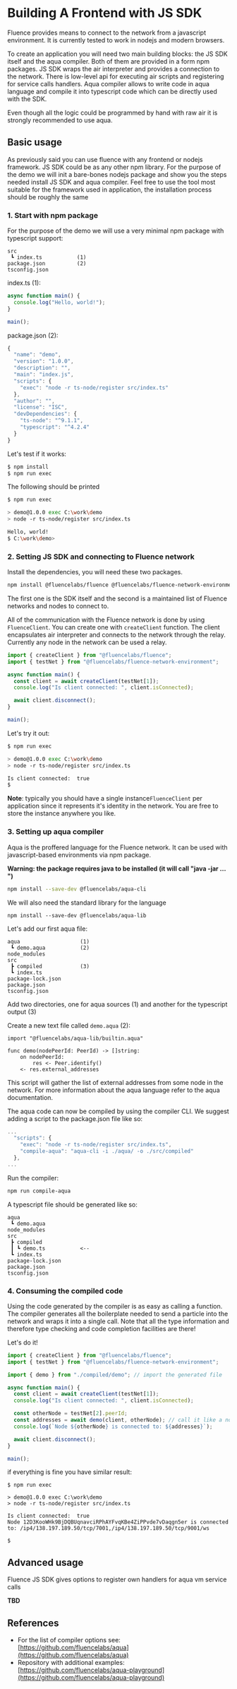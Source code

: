 # Building A Frontend with JS SDK

Fluence provides means to connect to the network from a javascript environment. It is currently tested to work in nodejs and modern browsers.

To create an application you will need two main building blocks: the JS SDK itself and the aqua compiler. Both of them are provided in a form npm packages. JS SDK wraps the air interpreter and provides a connection to the network. There is low-level api for executing air scripts and registering for service calls handlers. Aqua compiler allows to write code in aqua language and compile it into typescript code which can be directly used with the SDK.

Even though all the logic could be programmed by hand with raw air it is strongly recommended to use aqua.

## Basic usage

As previously said you can use fluence with any frontend or nodejs framework. JS SDK could be as any other npm library. For the purpose of the demo we will init a bare-bones nodejs package and show you the steps needed install JS SDK and aqua compiler. Feel free to use the tool most suitable for the framework used in application, the installation process should be roughly the same

### 1. Start with npm package

For the purpose of the demo we will use a very minimal npm package with typescript support:

```text
src
 ┗ index.ts           (1)
package.json          (2)
tsconfig.json
```

index.ts \(1\):

```typescript
async function main() {
  console.log("Hello, world!");
}

main();
```

package.json \(2\):

```javascript
{
  "name": "demo",
  "version": "1.0.0",
  "description": "",
  "main": "index.js",
  "scripts": {
    "exec": "node -r ts-node/register src/index.ts"
  },
  "author": "",
  "license": "ISC",
  "devDependencies": {
    "ts-node": "^9.1.1",
    "typescript": "^4.2.4"
  }
}
```

Let's test if it works:

```bash
$ npm install
$ npm run exec
```

The following should be printed

```bash
$ npm run exec

> demo@1.0.0 exec C:\work\demo
> node -r ts-node/register src/index.ts

Hello, world!
$ C:\work\demo>
```

### 2. Setting JS SDK and connecting to Fluence network

Install the dependencies, you will need these two packages.

```bash
npm install @fluencelabs/fluence @fluencelabs/fluence-network-environment
```

The first one is the SDK itself and the second is a maintained list of Fluence networks and nodes to connect to.

All of the communication with the Fluence network is done by using `FluenceClient`. You can create one with `createClient` function. The client encapsulates air interpreter and connects to the network through the relay. Currently any node in the network can be used a relay.

```typescript
import { createClient } from "@fluencelabs/fluence";
import { testNet } from "@fluencelabs/fluence-network-environment";

async function main() {
  const client = await createClient(testNet[1]);
  console.log("Is client connected: ", client.isConnected);

  await client.disconnect();
}

main();
```

Let's try it out:

```bash
$ npm run exec

> demo@1.0.0 exec C:\work\demo
> node -r ts-node/register src/index.ts

Is client connected:  true
$
```

**Note**: typically you should have a single instance`FluenceClient` per application since it represents it's identity in the network. You are free to store the instance anywhere you like.

### 3. Setting up aqua compiler

Aqua is the proffered language for the Fluence network. It can be used with javascript-based environments via npm package.

**Warning: the package requires java to be installed \(it will call "java -jar ... "\)** 

```bash
npm install --save-dev @fluencelabs/aqua-cli
```

We will also need the standard library for the language

```text
npm install --save-dev @fluencelabs/aqua-lib
```

Let's add our first aqua file:

```text
aqua                   (1)
 ┗ demo.aqua           (2)
node_modules
src
 ┣ compiled            (3)
 ┗ index.ts     
package-lock.json
package.json          
tsconfig.json
```

Add two directories, one for aqua sources \(1\) and another for the typescript output \(3\)

Create a new text file called `demo.aqua` \(2\):

```text
import "@fluencelabs/aqua-lib/builtin.aqua"

func demo(nodePeerId: PeerId) -> []string:
    on nodePeerId:
        res <- Peer.identify()
    <- res.external_addresses
```

This script will gather the list of external addresses from some node in the network. For more information about the aqua language refer to the aqua documentation.

The aqua code can now be compiled by using the compiler CLI. We suggest adding a script to the package.json file like so:

```javascript
...
  "scripts": {
    "exec": "node -r ts-node/register src/index.ts",
    "compile-aqua": "aqua-cli -i ./aqua/ -o ./src/compiled"
  },
...
```

Run the compiler:

```bash
npm run compile-aqua
```

A typescript file should be generated like so:

```text
aqua                   
 ┗ demo.aqua           
node_modules
src
 ┣ compiled
 ┃ ┗ demo.ts           <--
 ┗ index.ts     
package-lock.json
package.json          
tsconfig.json
```

### 4. Consuming the compiled code

Using the code generated by the compiler is as easy as calling a function. The compiler generates all the boilerplate needed to send a particle into the network and wraps it into a single call. Note that all the type information and therefore type checking and code completion facilities are there!

Let's do it!

```typescript
import { createClient } from "@fluencelabs/fluence";
import { testNet } from "@fluencelabs/fluence-network-environment";

import { demo } from "./compiled/demo"; // import the generated file

async function main() {
  const client = await createClient(testNet[1]);
  console.log("Is client connected: ", client.isConnected);

  const otherNode = testNet[2].peerId;
  const addresses = await demo(client, otherNode); // call it like a normal function in typescript
  console.log(`Node ${otherNode} is connected to: ${addresses}`);

  await client.disconnect();
}

main();
```

if everything is fine you have similar result:

```text
$ npm run exec

> demo@1.0.0 exec C:\work\demo
> node -r ts-node/register src/index.ts

Is client connected:  true
Node 12D3KooWHk9BjDQBUqnavciRPhAYFvqKBe4ZiPPvde7vDaqgn5er is connected to: /ip4/138.197.189.50/tcp/7001,/ip4/138.197.189.50/tcp/9001/ws

$
```

## Advanced usage

Fluence JS SDK gives options to register own handlers for aqua vm service calls

**TBD**

## References

* For the list of compiler options see: [https://github.com/fluencelabs/aqua](https://github.com/fluencelabs/aqua)
* Repository with additional examples: [https://github.com/fluencelabs/aqua-playground](https://github.com/fluencelabs/aqua-playground)

